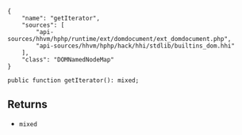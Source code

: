 ``` yamlmeta
{
    "name": "getIterator",
    "sources": [
        "api-sources/hhvm/hphp/runtime/ext/domdocument/ext_domdocument.php",
        "api-sources/hhvm/hphp/hack/hhi/stdlib/builtins_dom.hhi"
    ],
    "class": "DOMNamedNodeMap"
}
```




``` Hack
public function getIterator(): mixed;
```




## Returns




+ ` mixed `
<!-- HHAPIDOC -->
